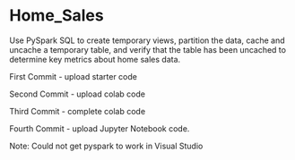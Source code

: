 # Home_Sales

Use PySpark SQL to create temporary views, partition the data, cache and uncache a temporary table, and verify that the table has been uncached to determine key metrics about home sales data.

First Commit - upload starter code

Second Commit - upload colab code

Third Commit - complete colab code

Fourth Commit - upload Jupyter Notebook code.

Note:  Could not get pyspark to work in Visual Studio
